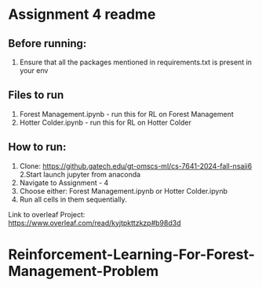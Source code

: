 # Assignment 4 readme


## Before running:

1. Ensure that all the packages mentioned in requirements.txt is present in your env



## Files to run

1. Forest Management.ipynb - run this for RL on Forest Management
2. Hotter Colder.ipynb - run this for RL on Hotter Colder

## How to run:

1. Clone: https://github.gatech.edu/gt-omscs-ml/cs-7641-2024-fall-nsaji6
2.Start launch jupyter from anaconda
3. Navigate to Assignment - 4
4. Choose either: Forest Management.ipynb or Hotter Colder.ipynb
5. Run all cells in them sequentially.

Link to overleaf Project: https://www.overleaf.com/read/kyjtpkttzkzp#b98d3d
# Reinforcement-Learning-For-Forest-Management-Problem

